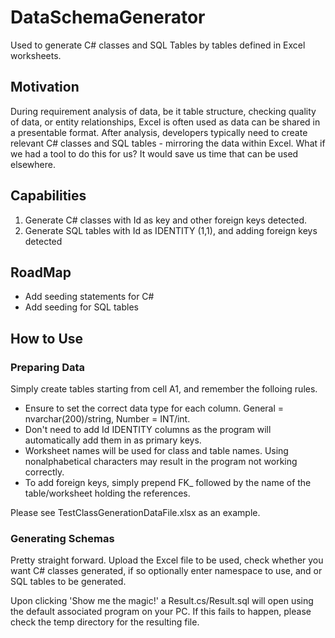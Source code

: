# DataSchemaGenerator

Used to generate C# classes and SQL Tables by tables defined in Excel worksheets.

## Motivation
During requirement analysis of data, be it table structure, checking quality of data, or entity relationships, Excel is often used as data can be shared in a presentable format.  After analysis, developers typically need to create relevant C# classes and SQL tables - mirroring the data within Excel. What if we had a tool to do this for us? It would save us time that can be used elsewhere.

## Capabilities
1. Generate C# classes with Id as key and other foreign keys detected.
2. Generate SQL tables with Id as IDENTITY (1,1), and adding foreign keys detected

## RoadMap
*  Add seeding statements for C#
*  Add seeding for SQL tables

## How to Use

### Preparing Data
Simply create tables starting from cell A1, and remember the folloing rules. 
*  Ensure to set the correct data type for each column. General = nvarchar(200)/string, Number = INT/int. 
*  Don't need to add Id IDENTITY columns as the program will automatically add them in as primary keys. 
*  Worksheet names will be used for class and table names. Using nonalphabetical characters may result in the program not working correctly.
*  To add foreign keys, simply prepend FK_ followed by the name of the table/worksheet holding the references.

Please see TestClassGenerationDataFile.xlsx as an example.

### Generating Schemas
Pretty straight forward. Upload the Excel file to be used, check whether you want C# classes generated, if so optionally enter namespace to use, and or SQL tables to be generated.

Upon clicking 'Show me the magic!' a Result.cs/Result.sql will open using the default associated program on your PC. If this fails to happen, please check the temp directory for the resulting file.
